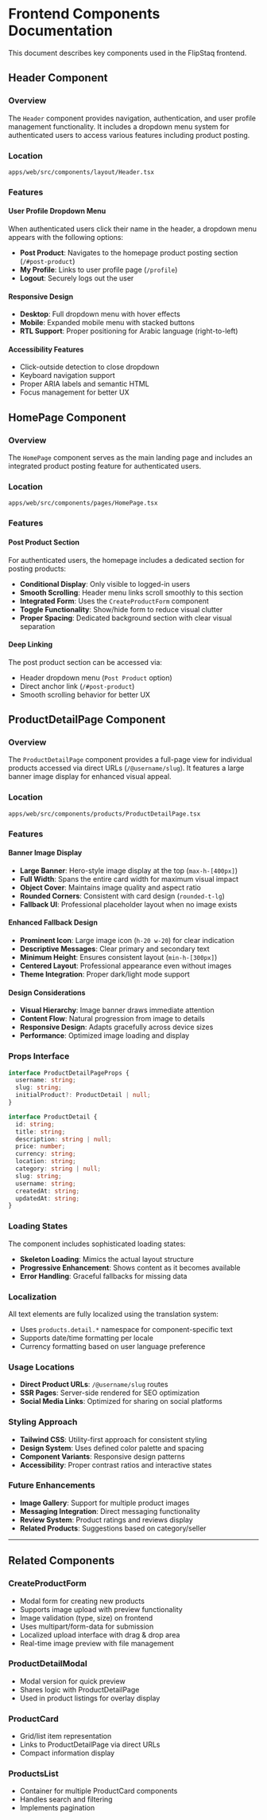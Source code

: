 # Frontend Components Documentation

This document describes key components used in the FlipStaq frontend.

## Header Component

### Overview

The `Header` component provides navigation, authentication, and user profile management functionality. It includes a dropdown menu system for authenticated users to access various features including product posting.

### Location

`apps/web/src/components/layout/Header.tsx`

### Features

#### User Profile Dropdown Menu

When authenticated users click their name in the header, a dropdown menu appears with the following options:

- **Post Product**: Navigates to the homepage product posting section (`/#post-product`)
- **My Profile**: Links to user profile page (`/profile`)
- **Logout**: Securely logs out the user

#### Responsive Design

- **Desktop**: Full dropdown menu with hover effects
- **Mobile**: Expanded mobile menu with stacked buttons
- **RTL Support**: Proper positioning for Arabic language (right-to-left)

#### Accessibility Features

- Click-outside detection to close dropdown
- Keyboard navigation support
- Proper ARIA labels and semantic HTML
- Focus management for better UX

## HomePage Component

### Overview

The `HomePage` component serves as the main landing page and includes an integrated product posting feature for authenticated users.

### Location

`apps/web/src/components/pages/HomePage.tsx`

### Features

#### Post Product Section

For authenticated users, the homepage includes a dedicated section for posting products:

- **Conditional Display**: Only visible to logged-in users
- **Smooth Scrolling**: Header menu links scroll smoothly to this section
- **Integrated Form**: Uses the `CreateProductForm` component
- **Toggle Functionality**: Show/hide form to reduce visual clutter
- **Proper Spacing**: Dedicated background section with clear visual separation

#### Deep Linking

The post product section can be accessed via:

- Header dropdown menu (`Post Product` option)
- Direct anchor link (`/#post-product`)
- Smooth scrolling behavior for better UX

## ProductDetailPage Component

### Overview

The `ProductDetailPage` component provides a full-page view for individual products accessed via direct URLs (`/@username/slug`). It features a large banner image display for enhanced visual appeal.

### Location

`apps/web/src/components/products/ProductDetailPage.tsx`

### Features

#### Banner Image Display

- **Large Banner**: Hero-style image display at the top (`max-h-[400px]`)
- **Full Width**: Spans the entire card width for maximum visual impact
- **Object Cover**: Maintains image quality and aspect ratio
- **Rounded Corners**: Consistent with card design (`rounded-t-lg`)
- **Fallback UI**: Professional placeholder layout when no image exists

#### Enhanced Fallback Design

- **Prominent Icon**: Large image icon (`h-20 w-20`) for clear indication
- **Descriptive Messages**: Clear primary and secondary text
- **Minimum Height**: Ensures consistent layout (`min-h-[300px]`)
- **Centered Layout**: Professional appearance even without images
- **Theme Integration**: Proper dark/light mode support

#### Design Considerations

- **Visual Hierarchy**: Image banner draws immediate attention
- **Content Flow**: Natural progression from image to details
- **Responsive Design**: Adapts gracefully across device sizes
- **Performance**: Optimized image loading and display

### Props Interface

```typescript
interface ProductDetailPageProps {
  username: string;
  slug: string;
  initialProduct?: ProductDetail | null;
}

interface ProductDetail {
  id: string;
  title: string;
  description: string | null;
  price: number;
  currency: string;
  location: string;
  category: string | null;
  slug: string;
  username: string;
  createdAt: string;
  updatedAt: string;
}
```

### Loading States

The component includes sophisticated loading states:

- **Skeleton Loading**: Mimics the actual layout structure
- **Progressive Enhancement**: Shows content as it becomes available
- **Error Handling**: Graceful fallbacks for missing data

### Localization

All text elements are fully localized using the translation system:

- Uses `products.detail.*` namespace for component-specific text
- Supports date/time formatting per locale
- Currency formatting based on user language preference

### Usage Locations

- **Direct Product URLs**: `/@username/slug` routes
- **SSR Pages**: Server-side rendered for SEO optimization
- **Social Media Links**: Optimized for sharing on social platforms

### Styling Approach

- **Tailwind CSS**: Utility-first approach for consistent styling
- **Design System**: Uses defined color palette and spacing
- **Component Variants**: Responsive design patterns
- **Accessibility**: Proper contrast ratios and interactive states

### Future Enhancements

- **Image Gallery**: Support for multiple product images
- **Messaging Integration**: Direct messaging functionality
- **Review System**: Product ratings and reviews display
- **Related Products**: Suggestions based on category/seller

---

## Related Components

### CreateProductForm

- Modal form for creating new products
- Supports image upload with preview functionality
- Image validation (type, size) on frontend
- Uses multipart/form-data for submission
- Localized upload interface with drag & drop area
- Real-time image preview with file management

### ProductDetailModal

- Modal version for quick preview
- Shares logic with ProductDetailPage
- Used in product listings for overlay display

### ProductCard

- Grid/list item representation
- Links to ProductDetailPage via direct URLs
- Compact information display

### ProductsList

- Container for multiple ProductCard components
- Handles search and filtering
- Implements pagination
